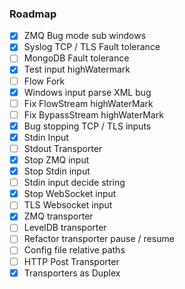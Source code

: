 ### Roadmap
* [x] ZMQ Bug mode sub windows
* [x] Syslog TCP / TLS Fault tolerance
* [ ] MongoDB Fault tolerance
* [x] Test input highWatermark
* [ ] Flow Fork
* [x] Windows input parse XML bug
* [ ] Fix FlowStream highWaterMark
* [ ] Fix BypassStream highWaterMark
* [x] Bug stopping TCP / TLS inputs
* [x] Stdin Input
* [ ] Stdout Transporter
* [x] Stop ZMQ input
* [x] Stop Stdin input
* [ ] Stdin input decide string
* [x] Stop WebSocket input
* [ ] TLS Websocket input
* [x] ZMQ transporter
* [ ] LevelDB transporter
* [ ] Refactor transporter pause / resume
* [ ] Config file relative paths
* [ ] HTTP Post Transporter
* [x] Transporters as Duplex
